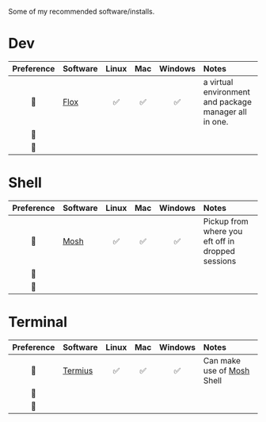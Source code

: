 Some of my recommended software/installs.

# Dev

| Preference | Software                         | Linux | Mac | Windows | Notes |
| :--------: | :-----------------------------   | :---: | :-: | :-----: | :----- |
| 🥇         | [Flox](https://flox.dev/)       | ✅     | ✅   | ✅       | a virtual environment and package manager all in one. |
| 🥈         |                                  |       |     |         | | 
| 🥉         |                                  |       |     |         | | 


# Shell
| Preference | Software                         | Linux | Mac | Windows | Notes  |
| :--------: | :-----------------------------   | :---: | :-: | :-----: | :----- |
| 🥇         | [Mosh](https://mosh.org/)        | ✅     | ✅   | ✅       | Pickup from where you eft off in dropped sessions |
| 🥈         |                                  |       |     |         |        | 
| 🥉         |                                  |       |     |         |        | 


# Terminal

| Preference | Software                         | Linux | Mac | Windows | Notes |
| :--------: | :-----------------------------   | :---: | :-: | :-----: | :----- |
| 🥇         | [Termius](https://termius.com/)  | ✅     | ✅   | ✅       | Can make use of [Mosh](#Shell) Shell |
| 🥈         |                                  |       |     |         | | 
| 🥉         |                                  |       |     |         | | 
